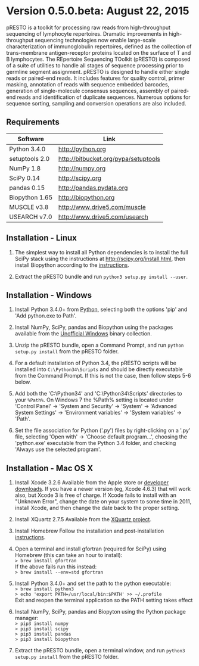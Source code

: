 Version 0.5.0.beta:  August 22, 2015
===============================================================================

pRESTO is a toolkit for processing raw reads from high-throughput sequencing 
of lymphocyte repertoires. Dramatic improvements in high-throughput sequencing 
technologies now enable large-scale characterization of immunoglobulin 
repertoires, defined as the collection of trans-membrane antigen-receptor 
proteins located on the surface of T and B lymphocytes. The REpertoire 
Sequencing TOolkit (pRESTO) is composed of a suite of utilities to handle all 
stages of sequence processing prior to germline segment assignment. pRESTO is 
designed to handle either single reads or paired-end reads. It includes 
features for quality control, primer masking, annotation of reads with sequence 
embedded barcodes, generation of single-molecule consensus sequences, assembly 
of paired-end reads and identification of duplicate sequences. Numerous options 
for sequence sorting, sampling and conversion operations are also included.


Requirements
-------------------------------------------------------------------------------

Software        | Link
--------------- | -----------------------------
Python 3.4.0    | http://python.org
setuptools 2.0  | http://bitbucket.org/pypa/setuptools
NumPy 1.8       | http://numpy.org
SciPy 0.14      | http://scipy.org
pandas 0.15     | http://pandas.pydata.org
Biopython 1.65  | http://biopython.org
MUSCLE v3.8     | http://www.drive5.com/muscle
USEARCH v7.0    | http://www.drive5.com/usearch


Installation - Linux
-------------------------------------------------------------------------------

1. The simplest way to install all Python dependencies is to install the full 
   SciPy stack using the instructions at http://scipy.org/install.html, then 
   install Biopython according to the 
   [instructions](http://biopython.org/DIST/docs/install/Installation.html).

2. Extract the pRESTO bundle and run `python3 setup.py install --user`.


Installation - Windows
-------------------------------------------------------------------------------

1. Install Python 3.4.0+ from [Python](http://python.org/downloads), selecting
   both the options 'pip' and 'Add python.exe to Path'.

2. Install NumPy, SciPy, pandas and Biopython using the packages available 
   from the [Unofficial Windows](http://www.lfd.uci.edu/~gohlke/pythonlibs)
   binary collection.

4. Unzip the pRESTO bundle, open a Command Prompt, and run
   `python setup.py install` from the pRESTO folder.
   
5. For a default installation of Python 3.4, the pRESTO scripts will be 
   installed into `C:\Python34\Scripts` and should be directly executable from 
   the Command Prompt. If this is not the case, then follow steps 5-6 below.
   
6. Add both the 'C:\Python34' and 'C:\Python34\Scripts' directories to your 
   `%Path%`. On Windows 7 the %Path% setting is located under 'Control Panel' 
    -> 'System and Security' -> 'System' -> 'Advanced System Settings' -> 
    'Environment variables' -> 'System variables' -> 'Path'.

7. Set the file association for Python ('.py') files by right-clicking on a 
   '.py' file, selecting 'Open with' -> 'Choose default program...', choosing the 
   'python.exe' executable from the Python 3.4 folder, and checking 
   'Always use the selected program'.
   

Installation - Mac OS X
-------------------------------------------------------------------------------

1. Install Xcode 3.2.6
   Available from the Apple store or 
   [developer downloads](http://developer.apple.com/downloads).
   If you have a newer version (eg, Xcode 4.6.3) that will work also,
   but Xcode 3 is free of charge.  If Xcode fails to install with an
   "Unknown Error", change the date on your system to some time in 2011,
   install Xcode, and then change the date back to the proper setting.

2. Install XQuartz 2.7.5
   Available from the [XQuartz project](http://xquartz.macosforge.org/landing).

3. Install Homebrew
   Follow the installation and post-installation [instructions](http://brew.sh).

4. Open a terminal and install gfortran (required for SciPy) using Homebrew
   (this can take an hour to install):  
   `> brew install gfortran`  
   If the above fails run this instead:  
   `> brew install --env=std gfortran`
   
5. Install Python 3.4.0+ and set the path to the python executable:  
   `> brew install python3`  
   `> echo 'export PATH=/usr/local/bin:$PATH' >> ~/.profile`  
   Exit and reopen the terminal application so the PATH setting takes effect

6. Install NumPy, SciPy, pandas and Biopyton using the Python package manager:  
   `> pip3 install numpy`  
   `> pip3 install scipy`  
   `> pip3 install pandas`  
   `> pip3 install biopython`  
   
7. Extract the pRESTO bundle, open a terminal window, and run
   `python3 setup.py install` from the pRESTO folder.
